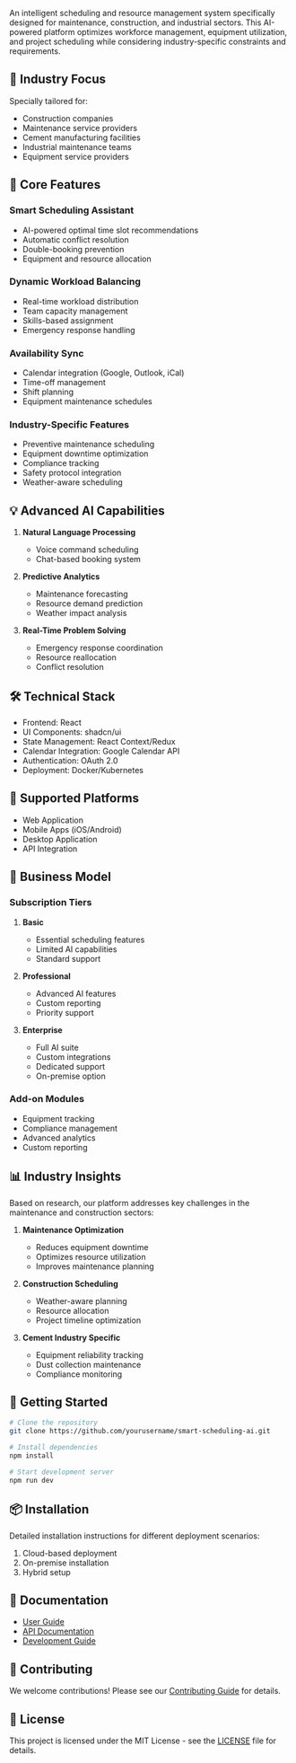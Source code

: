An intelligent scheduling and resource management system specifically designed for maintenance, construction, and industrial sectors. This AI-powered platform optimizes workforce management, equipment utilization, and project scheduling while considering industry-specific constraints and requirements.

## 🎯 Industry Focus

Specially tailored for:
- Construction companies
- Maintenance service providers
- Cement manufacturing facilities
- Industrial maintenance teams
- Equipment service providers

## 🚀 Core Features

### Smart Scheduling Assistant
- AI-powered optimal time slot recommendations
- Automatic conflict resolution
- Double-booking prevention
- Equipment and resource allocation

### Dynamic Workload Balancing
- Real-time workload distribution
- Team capacity management
- Skills-based assignment
- Emergency response handling

### Availability Sync
- Calendar integration (Google, Outlook, iCal)
- Time-off management
- Shift planning
- Equipment maintenance schedules

### Industry-Specific Features
- Preventive maintenance scheduling
- Equipment downtime optimization
- Compliance tracking
- Safety protocol integration
- Weather-aware scheduling

## 💡 Advanced AI Capabilities

1. **Natural Language Processing**
   - Voice command scheduling
   - Chat-based booking system

2. **Predictive Analytics**
   - Maintenance forecasting
   - Resource demand prediction
   - Weather impact analysis

3. **Real-Time Problem Solving**
   - Emergency response coordination
   - Resource reallocation
   - Conflict resolution

## 🛠 Technical Stack

- Frontend: React
- UI Components: shadcn/ui
- State Management: React Context/Redux
- Calendar Integration: Google Calendar API
- Authentication: OAuth 2.0
- Deployment: Docker/Kubernetes

## 📱 Supported Platforms

- Web Application
- Mobile Apps (iOS/Android)
- Desktop Application
- API Integration

## 💼 Business Model

### Subscription Tiers
1. **Basic**
   - Essential scheduling features
   - Limited AI capabilities
   - Standard support

2. **Professional**
   - Advanced AI features
   - Custom reporting
   - Priority support

3. **Enterprise**
   - Full AI suite
   - Custom integrations
   - Dedicated support
   - On-premise option

### Add-on Modules
- Equipment tracking
- Compliance management
- Advanced analytics
- Custom reporting

## 📊 Industry Insights

Based on research, our platform addresses key challenges in the maintenance and construction sectors:

1. **Maintenance Optimization**
   - Reduces equipment downtime
   - Optimizes resource utilization
   - Improves maintenance planning

2. **Construction Scheduling**
   - Weather-aware planning
   - Resource allocation
   - Project timeline optimization

3. **Cement Industry Specific**
   - Equipment reliability tracking
   - Dust collection maintenance
   - Compliance monitoring

## 🚀 Getting Started

```bash
# Clone the repository
git clone https://github.com/yourusername/smart-scheduling-ai.git

# Install dependencies
npm install

# Start development server
npm run dev
```

## 📦 Installation

Detailed installation instructions for different deployment scenarios:

1. Cloud-based deployment
2. On-premise installation
3. Hybrid setup

## 📄 Documentation

- [User Guide](./docs/user-guide.md)
- [API Documentation](./docs/api-docs.md)
- [Development Guide](./docs/dev-guide.md)

## 🤝 Contributing

We welcome contributions! Please see our [Contributing Guide](CONTRIBUTING.md) for details.

## 📝 License

This project is licensed under the MIT License - see the [LICENSE](LICENSE) file for details.